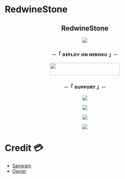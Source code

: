 # RedwineStone

<h2 align="center">
    RedwineStone
</h2>

<p align="center">
  <img src="https://graph.org//file/a13e4c752de41e430da5d.jpg">
</p>



<h3 align="center">
    ─「 ᴅᴇᴩʟᴏʏ ᴏɴ ʜᴇʀᴏᴋᴜ 」─ 
</h3>

<p align="center"><a href="https://dashboard.heroku.com/new?template=https://github.com/the-stonex/RedwineStone"> <img src="https://img.shields.io/badge/Deploy%20On%20Heroku-black?style=for-the-badge&logo=heroku" width="220" height="38.45"/></a></p>


<h3 align="center">
    ─「 sᴜᴩᴩᴏʀᴛ 」─
</h3>

<p align="center">
<a href="https://t.me/+mh-rd8OnnC8zNDc1"><img src="https://img.shields.io/badge/-Support%20Group-blue.svg?style=for-the-badge&logo=Telegram"></a>
</p>

<p align="center">
<a href="https://t.me/+25ycpMEBd7QwMzg1"><img src="https://img.shields.io/badge/-Support%20Channel-blue.svg?style=for-the-badge&logo=Telegram"></a>
</p>

<p align="center">
<a href="https://telegram.me/Red_Wine_Op"><img src="https://img.shields.io/badge/-Chatting%20Group-blue.svg?style=for-the-badge&logo=Telegram"></a>
</p>

<p align="center">
<a href="https://t.me/+Wr5PYab_vmgyMmRl"><img src="https://img.shields.io/badge/-Feelings%20Channel-blue.svg?style=for-the-badge&logo=Telegram"></a>
</p>

# Credit 💳
- [Sangram](https://t.me/Kalakar_Sangram)
- [Owner](https://t.me/Dadu10x)
